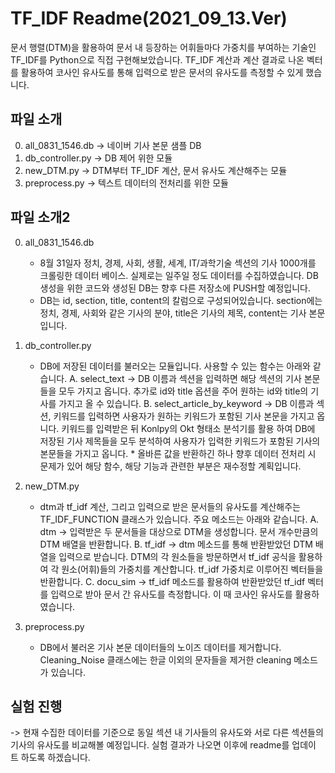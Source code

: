 # TF_IDF Readme(2021_09_13.Ver)

문서 행렬(DTM)을 활용하여 문서 내 등장하는 어휘들마다 가중치를 부여하는 기술인 TF_IDF를 Python으로 직접 구현해보았습니다. TF_IDF 계산과 계산 결과로 나온 벡터를 활용하여 코사인 유사도를 통해 입력으로 받은 문서의 유사도를 측정할 수 있게 했습니다.

## 파일 소개

0. all_0831_1546.db  -> 네이버 기사 본문 샘플 DB
1. db_controller.py    -> DB 제어 위한 모듈
2. new_DTM.py          -> DTM부터 TF_IDF 계산, 문서 유사도 계산해주는 모듈
3. preprocess.py         -> 텍스트 데이터의 전처리를 위한 모듈

## 파일 소개2

0. all_0831_1546.db  
    * 8월 31일자 정치, 경제, 사회, 생활, 세계, IT/과학기술 섹션의 기사 1000개를 크롤링한 데이터 베이스. 실제로는 일주일 정도 데이터를 수집하였습니다. 
      DB 생성을 위한 코드와 생성된 DB는 향후 다른 저장소에 PUSH할 예정입니다.
    * DB는 id, section, title, content의 칼럼으로 구성되어있습니다. section에는 정치, 경제, 사회와 같은 기사의 분야, title은 기사의 제목, content는 기사 본문입니다.

1. db_controller.py    
    * DB에 저장된 데이터를 불러오는 모듈입니다. 사용할 수 있는 함수는 아래와 같습니다.
          A. select_text
              -> DB 이름과 섹션을 입력하면 해당 섹션의 기사 본문들을 모두 가지고 옵니다. 추가로 id와 title 옵션을 주어 원하는 id와 title의 기사를 가지고 올 수 있습니다.
          B. select_article_by_keyword
               -> DB 이름과 섹션, 키워드를 입력하면 사용자가 원하는 키워드가 포함된 기사 본문을 가지고 옵니다. 키워드를 입력받은 뒤 Konlpy의 Okt 형태소 분석기를 활용 
                  하여 DB에 저장된 기사 제목들을 모두 분석하여 사용자가 입력한 키워드가 포함된 기사의 본문들을 가지고 옵니다. 
                    * 올바른 값을 반환하긴 하나 향후 데이터 전처리 시 문제가 있어 해당 함수, 해당 기능과 관련한 부분은 재수정할 계획입니다.
 
2. new_DTM.py         
     * dtm과 tf_idf 계산, 그리고 입력으로 받은 문서들의 유사도를 계산해주는 TF_IDF_FUNCTION 클래스가 있습니다. 주요 메소드는 아래와 같습니다.
          A. dtm
               -> 입력받은 두 문서들을 대상으로 DTM을 생성합니다. 문서 개수만큼의 DTM 배열을 반환합니다.
          B. tf_idf
               -> dtm 메소드를 통해 반환받았던 DTM 배열을 입력으로 받습니다. DTM의 각 원소들을 방문하면서 tf_idf 공식을 활용하여 각 원소(어휘)들의 가중치를 계산합니다. 
                  tf_idf 가중치로 이루어진 벡터들을 반환합니다.
          C. docu_sim
               -> tf_idf 메소드를 활용하여 반환받았던 tf_idf 벡터를 입력으로 받아 문서 간 유사도를 측정합니다. 이 때 코사인 유사도를 활용하였습니다.

3. preprocess.py        
     * DB에서 불러온 기사 본문 데이터들의 노이즈 데이터를 제거합니다. Cleaning_Noise 클래스에는 한글 이외의 문자들을 제거한 cleaning 메소드가 있습니다. 

## 실험 진행
   -> 현재 수집한 데이터를 기준으로 동일 섹션 내 기사들의 유사도와  서로 다른 섹션들의 기사의 유사도를 비교해볼 예정입니다. 실험 결과가 나오면 이후에 readme를 업데이 
        트 하도록 하겠습니다.
